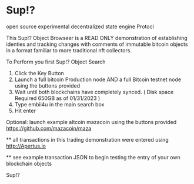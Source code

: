 # Sup!? 
open source experimental decentralized state engine Protocl

This Sup!? Object Browseer is a READ ONLY demonstration of establishing identies and tracking changes with comments of immutable bitcoin objects in a format familiar to more traditional nft collectors.


To Perform you first Sup!? Object Search

1. Click the Key Button
2. Launch a full bitcoin Production node AND a full Bitcoin testnet node using the buttons provided
3. Wait until both blockchains have completely synced.  ( Disk space Required 650GB as of 01/31/2023 )
4. Type embii4u in the main search box
5. Hit enter


Optional:
launch example altcoin mazacoin using the buttons provided   https://github.com/mazacoin/maza



** all transactions in this trading demonstration were entered using   http://Apertus.io 

** see example transaction JSON to begin testing the entry of your own blockchain objects

   

 Sup!? 
